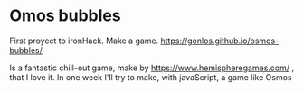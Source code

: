 # Omos bubbles 
First proyect to ironHack. Make a game. https://gonlos.github.io/osmos-bubbles/

Is a fantastic chill-out game, make by https://www.hemispheregames.com/ , that I love it.
In one week I'll try to make, with javaScript, a game like Osmos
